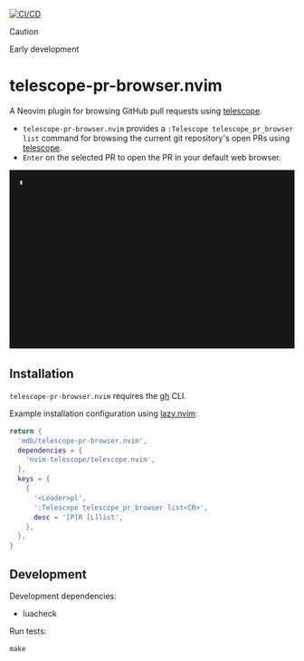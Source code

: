 [![CI/CD](https://github.com/mdb/telescope-pr-browser.nvim/actions/workflows/cicd.yaml/badge.svg)](https://github.com/mdb/telescope-pr-browser.nvim/actions/workflows/cicd.yaml)

> [!CAUTION]
> Early development

# telescope-pr-browser.nvim

A Neovim plugin for browsing GitHub pull requests using [telescope](https://github.com/nvim-telescope/telescope.nvim).

* `telescope-pr-browser.nvim` provides a `:Telescope telescope_pr_browser list`
command for browsing the current git repository's open PRs using [telescope](https://github.com/nvim-telescope/telescope.nvim).
* `Enter` on the selected PR to open the PR in your default web browser.

![demo](./demo.gif)

## Installation

`telescope-pr-browser.nvim` requires the [gh](https://cli.github.com/) CLI.

Example installation configuration using [lazy.nvim](https://github.com/folke/lazy.nvim):

```lua
return {
  'mdb/telescope-pr-browser.nvim',
  dependencies = {
    'nvim-telescope/telescope.nvim',
  },
  keys = {
    {
      '<Leader>pl',
      ':Telescope telescope_pr_browser list<CR>',
      desc = '[P]R [L]list',
    },
  },
}
```

## Development

Development dependencies:

* luacheck

Run tests:

```
make
```
